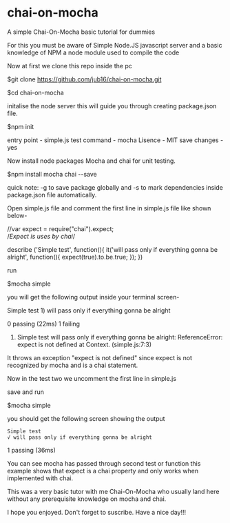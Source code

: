 # chai-on-mocha
A simple Chai-On-Mocha basic tutorial for dummies

For this you must be aware of Simple Node.JS javascript server and a basic knowledge of NPM a node module used to compile the code


Now at first we clone this repo inside the pc

$git clone https://github.com/jub16/chai-on-mocha.git

$cd chai-on-mocha

initalise the node server this will guide you through creating package.json file.

$npm init

entry point - simple.js
test command - mocha
Lisence - MIT
save changes - yes

Now install node packages Mocha and chai for unit testing.

$npm install mocha chai --save

quick note: -g to save package globally and -s to mark dependencies inside package.json file automatically.

Open simple.js file and comment the first line in simple.js file like shown below-

//var expect = require("chai").expect;  
/*Expect is uses by chai*/

describe ('Simple test', function(){
	it('will pass only if everything gonna be alright', function(){
		expect(true).to.be.true;
	});
})


run

$mocha simple

you will get the following output inside your terminal screen-

  Simple test
    1) will pass only if everything gonna be alright


  0 passing (22ms)
  1 failing

   1) Simple test
       will pass only if everything gonna be alright:
     ReferenceError: expect is not defined
      at Context.<anonymous> (simple.js:7:3)
  
  
  It throws an exception "expect is not defined" since expect is not recognized by mocha and is a chai statement.
  
  Now in the test two we uncomment the first line in simple.js
  
  save and run 
  
  $mocha simple
  
  you should get the following screen showing the output
  
    Simple test
    √ will pass only if everything gonna be alright


  1 passing (36ms)
  
  You can see mocha has passed through second test or function this example shows that expect is a chai property and only works when implemented with chai.
  
  This was a very basic tutor with me Chai-On-Mocha who usually land here without any prerequisite knowledge on mocha and chai.
  
  I hope you enjoyed. Don't forget to suscribe. Have a nice day!!!
